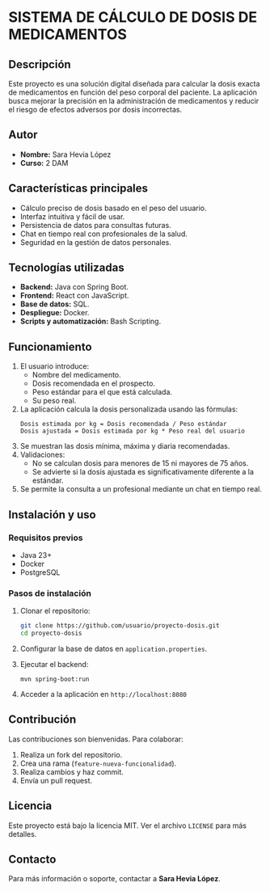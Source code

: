 # SISTEMA DE CÁLCULO DE DOSIS DE MEDICAMENTOS

## Descripción
Este proyecto es una solución digital diseñada para calcular la dosis exacta de medicamentos en función del peso corporal del paciente. La aplicación busca mejorar la precisión en la administración de medicamentos y reducir el riesgo de efectos adversos por dosis incorrectas.

## Autor
- **Nombre:** Sara Hevia López  
- **Curso:** 2 DAM  

## Características principales
- Cálculo preciso de dosis basado en el peso del usuario.
- Interfaz intuitiva y fácil de usar.
- Persistencia de datos para consultas futuras.
- Chat en tiempo real con profesionales de la salud.
- Seguridad en la gestión de datos personales.

## Tecnologías utilizadas
- **Backend:** Java con Spring Boot.
- **Frontend:** React con JavaScript.
- **Base de datos:** SQL.
- **Despliegue:** Docker.
- **Scripts y automatización:** Bash Scripting.

## Funcionamiento
1. El usuario introduce:
   - Nombre del medicamento.
   - Dosis recomendada en el prospecto.
   - Peso estándar para el que está calculada.
   - Su peso real.
2. La aplicación calcula la dosis personalizada usando las fórmulas:
   ```
   Dosis estimada por kg = Dosis recomendada / Peso estándar
   Dosis ajustada = Dosis estimada por kg * Peso real del usuario
   ```
3. Se muestran las dosis mínima, máxima y diaria recomendadas.
4. Validaciones:
   - No se calculan dosis para menores de 15 ni mayores de 75 años.
   - Se advierte si la dosis ajustada es significativamente diferente a la estándar.
5. Se permite la consulta a un profesional mediante un chat en tiempo real.

## Instalación y uso
### Requisitos previos
- Java 23+
- Docker
- PostgreSQL 

### Pasos de instalación
1. Clonar el repositorio:
   ```bash
   git clone https://github.com/usuario/proyecto-dosis.git
   cd proyecto-dosis
   ```
2. Configurar la base de datos en `application.properties`.
3. Ejecutar el backend:
   ```
   mvn spring-boot:run
   ```

4. Acceder a la aplicación en `http://localhost:8080`

## Contribución
Las contribuciones son bienvenidas. Para colaborar:
1. Realiza un fork del repositorio.
2. Crea una rama (`feature-nueva-funcionalidad`).
3. Realiza cambios y haz commit.
4. Envía un pull request.

## Licencia
Este proyecto está bajo la licencia MIT. Ver el archivo `LICENSE` para más detalles.

## Contacto
Para más información o soporte, contactar a **Sara Hevia López**.



